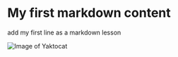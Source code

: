 # My first markdown content #

add my first line as a markdown lesson

![Image of Yaktocat](https://octodex.github.com/images/yaktocat.png)

